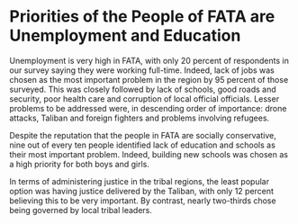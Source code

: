 # Priorities of the People of FATA are Unemployment and Education

Unemployment is very high in FATA, with only 20 percent of respondents in our survey saying they were working full-time. Indeed, lack of jobs was chosen as the most important problem in the region by 95 percent of those surveyed. This was closely followed by lack of schools, good roads and security, poor health care and corruption of local official officials. Lesser problems to be addressed were, in descending order of importance: drone attacks, Taliban and foreign fighters and problems involving refugees.

Despite the reputation that the people in FATA are socially conservative, nine out of every ten people identified lack of education and schools as their most important problem. Indeed, building new schools was chosen as a high priority for both boys and girls.

In terms of administering justice in the tribal regions, the least popular option was having justice delivered by the Taliban, with only 12 percent believing this to be very important. By contrast, nearly two-thirds chose being governed by local tribal leaders.